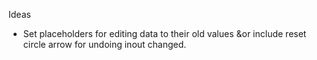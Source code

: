 Ideas
- Set placeholders for editing data to their old values &or include reset circle arrow for undoing inout changed.
